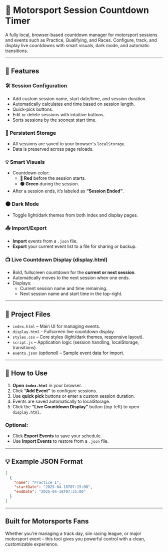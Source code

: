 # 🏁 Motorsport Session Countdown Timer

A fully local, browser-based countdown manager for motorsport sessions and events such as Practice, Qualifying, and Races. Configure, track, and display live countdowns with smart visuals, dark mode, and automatic transitions.

---

## 🌟 Features

### 🛠 Session Configuration
- Add custom session name, start date/time, and session duration.
- Automatically calculates end time based on session length.
- Quick-pick buttons.
- Edit or delete sessions with intuitive buttons.
- Sorts sessions by the soonest start time.

### 📅 Persistent Storage
- All sessions are saved to your browser's `localStorage`.
- Data is preserved across page reloads.

### 💡 Smart Visuals
- Countdown color:
  - **🔴 Red** before the session starts.
  - **🟢 Green** during the session.
- After a session ends, it’s labeled as **“Session Ended”**.

### 🌑 Dark Mode
- Toggle light/dark themes from both index and display pages.

### 📤 Import/Export
- **Import** events from a `.json` file.
- **Export** your current event list to a file for sharing or backup.

### 📺 Live Countdown Display (display.html)
- Bold, fullscreen countdown for the **current or next session**.
- Automatically moves to the next session when one ends.
- Displays:
  - Current session name and time remaining.
  - Next session name and start time in the top-right.

---

## 📂 Project Files

- `index.html` – Main UI for managing events.
- `display.html` – Fullscreen live countdown display.
- `styles.css` – Core styles (light/dark themes, responsive layout).
- `script.js` – Application logic (session handling, localStorage, transitions).
- `events.json` *(optional)* – Sample event data for import.

---

## 🚀 How to Use

1. **Open `index.html`** in your browser.
2. Click **“Add Event”** to configure sessions.
3. Use **quick pick** buttons or enter a custom session duration.
4. Events are saved automatically to localStorage.
5. Click the **“Live Countdown Display”** button (top-left) to open `display.html`.

### Optional:
- Click **Export Events** to save your schedule.
- Use **Import Events** to restore from a `.json` file.

---

## 💡 Example JSON Format

```json
[
  {
    "name": "Practice 1",
    "startDate": "2025-04-18T07:15:00",
    "endDate": "2025-04-18T07:35:00"
  }
]
```

---

## Built for Motorsports Fans
Whether you're managing a track day, sim racing league, or major motorsport event – this tool gives you powerful control with a clean, customizable experience.
